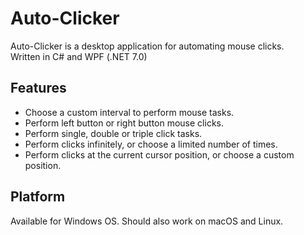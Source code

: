 # Auto-Clicker

Auto-Clicker is a desktop application for automating mouse clicks.
<br>Written in C# and WPF (.NET 7.0)

## Features
* Choose a custom interval to perform mouse tasks.
* Perform left button or right button mouse clicks.
* Perform single, double or triple click tasks.
* Perform clicks infinitely, or choose a limited number of times.
* Perform clicks at the current cursor position, or choose a custom position. 

## Platform
Available for Windows OS. Should also work on macOS and Linux.
